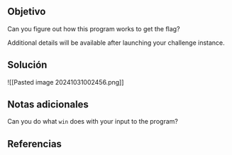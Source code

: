 
## Objetivo
Can you figure out how this program works to get the flag?

Additional details will be available after launching your challenge instance.

## Solución

![[Pasted image 20241031002456.png]]
## Notas adicionales
Can you do what `win` does with your input to the program?
## Referencias



